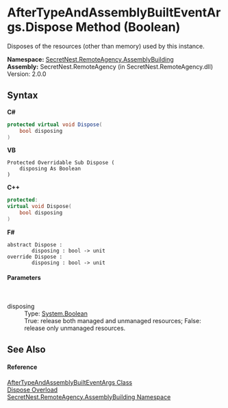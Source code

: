 # AfterTypeAndAssemblyBuiltEventArgs.Dispose Method (Boolean)
 

Disposes of the resources (other than memory) used by this instance.

**Namespace:**&nbsp;<a href="N_SecretNest_RemoteAgency_AssemblyBuilding">SecretNest.RemoteAgency.AssemblyBuilding</a><br />**Assembly:**&nbsp;SecretNest.RemoteAgency (in SecretNest.RemoteAgency.dll) Version: 2.0.0

## Syntax

**C#**<br />
``` C#
protected virtual void Dispose(
	bool disposing
)
```

**VB**<br />
``` VB
Protected Overridable Sub Dispose ( 
	disposing As Boolean
)
```

**C++**<br />
``` C++
protected:
virtual void Dispose(
	bool disposing
)
```

**F#**<br />
``` F#
abstract Dispose : 
        disposing : bool -> unit 
override Dispose : 
        disposing : bool -> unit 
```


#### Parameters
&nbsp;<dl><dt>disposing</dt><dd>Type: <a href="https://docs.microsoft.com/dotnet/api/system.boolean" target="_blank">System.Boolean</a><br />True: release both managed and unmanaged resources; False: release only unmanaged resources.</dd></dl>

## See Also


#### Reference
<a href="T_SecretNest_RemoteAgency_AssemblyBuilding_AfterTypeAndAssemblyBuiltEventArgs">AfterTypeAndAssemblyBuiltEventArgs Class</a><br /><a href="Overload_SecretNest_RemoteAgency_AssemblyBuilding_AfterTypeAndAssemblyBuiltEventArgs_Dispose">Dispose Overload</a><br /><a href="N_SecretNest_RemoteAgency_AssemblyBuilding">SecretNest.RemoteAgency.AssemblyBuilding Namespace</a><br />